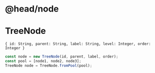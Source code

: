 # @head/node

# TreeNode

```
{ id: String, parent: String, label: String, level: Integer, order: Integer }
```

```javascript
const node = new TreeNode(id, parent, label, order);
const pool = [node1, node2, node3];
TreeNode node = TreeNode.fromPool(pool);
```